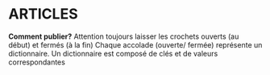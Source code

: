 # ARTICLES 
__Comment publier?__ 
Attention toujours laisser les crochets ouverts (au début) et fermés (à la fin)
Chaque accolade (ouverte/ fermée) représente un dictionnaire. Un dictionnaire est composé de clés et de valeurs correspondantes 
